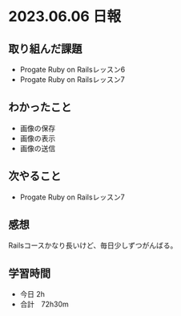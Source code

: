 # 2023.06.06 日報

## 取り組んだ課題
- Progate Ruby on Railsレッスン6
- Progate Ruby on Railsレッスン7

## わかったこと
- 画像の保存
- 画像の表示
- 画像の送信

## 次やること
- Progate Ruby on Railsレッスン7

## 感想
Railsコースかなり長いけど、毎日少しずつがんばる。

## 学習時間
- 今日 2h
- 合計　72h30m
